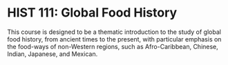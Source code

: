 # HIST 111: Global Food History

This course is designed to be a thematic introduction to the study of global food history, from ancient times to the present, with particular emphasis on the food-ways of non-Western regions, such as Afro-Caribbean, Chinese, Indian, Japanese, and Mexican.